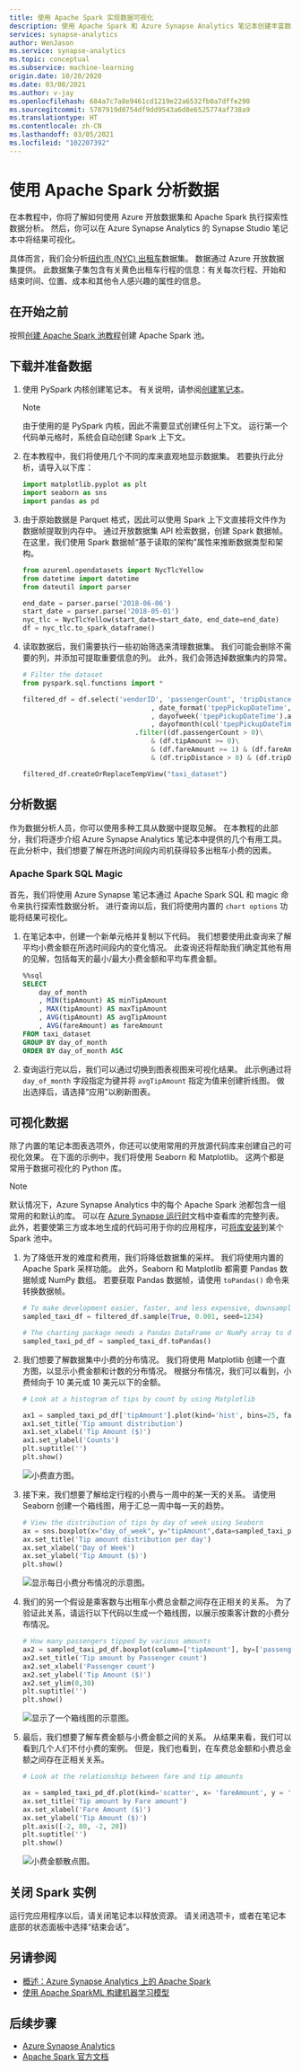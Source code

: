 ```yaml
---
title: 使用 Apache Spark 实现数据可视化
description: 使用 Apache Spark 和 Azure Synapse Analytics 笔记本创建丰富数据可视化效果
services: synapse-analytics
author: WenJason
ms.service: synapse-analytics
ms.topic: conceptual
ms.subservice: machine-learning
origin.date: 10/20/2020
ms.date: 03/08/2021
ms.author: v-jay
ms.openlocfilehash: 684a7c7a8e9461cd1219e22a6532fb0a7dffe290
ms.sourcegitcommit: 5707919d0754df9dd9543a6d8e6525774af738a9
ms.translationtype: HT
ms.contentlocale: zh-CN
ms.lasthandoff: 03/05/2021
ms.locfileid: "102207392"
---
```

# <a name="analyze-data-with-apache-spark"></a>使用 Apache Spark 分析数据

在本教程中，你将了解如何使用 Azure 开放数据集和 Apache Spark 执行探索性数据分析。 然后，你可以在 Azure Synapse Analytics 的 Synapse Studio 笔记本中将结果可视化。

具体而言，我们会分析[纽约市 (NYC) 出租车](https://azure.microsoft.com/en-us/services/open-datasets/catalog/nyc-taxi-limousine-commission-yellow-taxi-trip-records/)数据集。 数据通过 Azure 开放数据集提供。 此数据集子集包含有关黄色出租车行程的信息：有关每次行程、开始和结束时间、位置、成本和其他令人感兴趣的属性的信息。
  
## <a name="before-you-begin"></a>在开始之前
按照[创建 Apache Spark 池教程](/synapse-analytics/quickstart-create-apache-spark-pool-studio)创建 Apache Spark 池。 

## <a name="download-and-prepare-the-data"></a>下载并准备数据
1. 使用 PySpark 内核创建笔记本。 有关说明，请参阅[创建笔记本](../quickstart-apache-spark-notebook.md#create-a-notebook)。 
   
   > [!Note]
   > 由于使用的是 PySpark 内核，因此不需要显式创建任何上下文。 运行第一个代码单元格时，系统会自动创建 Spark 上下文。

2. 在本教程中，我们将使用几个不同的库来直观地显示数据集。 若要执行此分析，请导入以下库： 

   ```python
   import matplotlib.pyplot as plt
   import seaborn as sns
   import pandas as pd
   ```

3. 由于原始数据是 Parquet 格式，因此可以使用 Spark 上下文直接将文件作为数据帧提取到内存中。 通过开放数据集 API 检索数据，创建 Spark 数据帧。 在这里，我们使用 Spark 数据帧“基于读取的架构”属性来推断数据类型和架构。

   ```python
   from azureml.opendatasets import NycTlcYellow
   from datetime import datetime
   from dateutil import parser

   end_date = parser.parse('2018-06-06')
   start_date = parser.parse('2018-05-01')
   nyc_tlc = NycTlcYellow(start_date=start_date, end_date=end_date)
   df = nyc_tlc.to_spark_dataframe()
   ```

4. 读取数据后，我们需要执行一些初始筛选来清理数据集。 我们可能会删除不需要的列，并添加可提取重要信息的列。 此外，我们会筛选掉数据集内的异常。

   ```python
   # Filter the dataset 
   from pyspark.sql.functions import *

   filtered_df = df.select('vendorID', 'passengerCount', 'tripDistance','paymentType', 'fareAmount', 'tipAmount'\
                                   , date_format('tpepPickupDateTime', 'hh').alias('hour_of_day')\
                                   , dayofweek('tpepPickupDateTime').alias('day_of_week')\
                                   , dayofmonth(col('tpepPickupDateTime')).alias('day_of_month'))\
                               .filter((df.passengerCount > 0)\
                                   & (df.tipAmount >= 0)\
                                   & (df.fareAmount >= 1) & (df.fareAmount <= 250)\
                                   & (df.tripDistance > 0) & (df.tripDistance <= 200))

   filtered_df.createOrReplaceTempView("taxi_dataset")
   ```

## <a name="analyze-data"></a>分析数据
作为数据分析人员，你可以使用多种工具从数据中提取见解。 在本教程的此部分，我们将逐步介绍 Azure Synapse Analytics 笔记本中提供的几个有用工具。 在此分析中，我们想要了解在所选时间段内司机获得较多出租车小费的因素。

### <a name="apache-spark-sql-magic"></a>Apache Spark SQL Magic 
首先，我们将使用 Azure Synapse 笔记本通过 Apache Spark SQL 和 magic 命令来执行探索性数据分析。 进行查询以后，我们将使用内置的 ```chart options``` 功能将结果可视化。 

1. 在笔记本中，创建一个新单元格并复制以下代码。 我们想要使用此查询来了解平均小费金额在所选时间段内的变化情况。 此查询还将帮助我们确定其他有用的见解，包括每天的最小/最大小费金额和平均车费金额。
   
   ```sql
   %%sql
   SELECT 
       day_of_month
       , MIN(tipAmount) AS minTipAmount
       , MAX(tipAmount) AS maxTipAmount
       , AVG(tipAmount) AS avgTipAmount
       , AVG(fareAmount) as fareAmount
   FROM taxi_dataset 
   GROUP BY day_of_month
   ORDER BY day_of_month ASC
   ```

2. 查询运行完以后，我们可以通过切换到图表视图来可视化结果。 此示例通过将 ```day_of_month``` 字段指定为键并将 ```avgTipAmount``` 指定为值来创建折线图。 做出选择后，请选择“应用”以刷新图表。 
   
## <a name="visualize-data"></a>可视化数据
除了内置的笔记本图表选项外，你还可以使用常用的开放源代码库来创建自己的可视化效果。 在下面的示例中，我们将使用 Seaborn 和 Matplotlib。 这两个都是常用于数据可视化的 Python 库。 

> [!Note]
> 默认情况下，Azure Synapse Analytics 中的每个 Apache Spark 池都包含一组常用的和默认的库。 可以在 [Azure Synapse 运行时](../spark/apache-spark-version-support.md)文档中查看库的完整列表。 此外，若要使第三方或本地生成的代码可用于你的应用程序，可[将库安装](../spark/apache-spark-azure-portal-add-libraries.md)到某个 Spark 池中。

1. 为了降低开发的难度和费用，我们将降低数据集的采样。 我们将使用内置的 Apache Spark 采样功能。 此外，Seaborn 和 Matplotlib 都需要 Pandas 数据帧或 NumPy 数组。 若要获取 Pandas 数据帧，请使用 ```toPandas()``` 命令来转换数据帧。

   ```python
   # To make development easier, faster, and less expensive, downsample for now
   sampled_taxi_df = filtered_df.sample(True, 0.001, seed=1234)

   # The charting package needs a Pandas DataFrame or NumPy array to do the conversion
   sampled_taxi_pd_df = sampled_taxi_df.toPandas()
   ```

1. 我们想要了解数据集中小费的分布情况。 我们将使用 Matplotlib 创建一个直方图，以显示小费金额和计数的分布情况。 根据分布情况，我们可以看到，小费倾向于 10 美元或 10 美元以下的金额。

   ```python
   # Look at a histogram of tips by count by using Matplotlib

   ax1 = sampled_taxi_pd_df['tipAmount'].plot(kind='hist', bins=25, facecolor='lightblue')
   ax1.set_title('Tip amount distribution')
   ax1.set_xlabel('Tip Amount ($)')
   ax1.set_ylabel('Counts')
   plt.suptitle('')
   plt.show()
   ```

   ![小费直方图。](./media/apache-spark-machine-learning-mllib-notebook/histogram.png)

1. 接下来，我们想要了解给定行程的小费与一周中的某一天的关系。 请使用 Seaborn 创建一个箱线图，用于汇总一周中每一天的趋势。 

   ```python
   # View the distribution of tips by day of week using Seaborn
   ax = sns.boxplot(x="day_of_week", y="tipAmount",data=sampled_taxi_pd_df, showfliers = False)
   ax.set_title('Tip amount distribution per day')
   ax.set_xlabel('Day of Week')
   ax.set_ylabel('Tip Amount ($)')
   plt.show()

   ```
   ![显示每日小费分布情况的示意图。](./media/apache-spark-data-viz/data-analyst-tutorial-per-day.png)

4. 我们的另一个假设是乘客数与出租车小费总金额之间存在正相关的关系。 为了验证此关系，请运行以下代码以生成一个箱线图，以展示按乘客计数的小费分布情况。 
   
   ```python
   # How many passengers tipped by various amounts 
   ax2 = sampled_taxi_pd_df.boxplot(column=['tipAmount'], by=['passengerCount'])
   ax2.set_title('Tip amount by Passenger count')
   ax2.set_xlabel('Passenger count')
   ax2.set_ylabel('Tip Amount ($)')
   ax2.set_ylim(0,30)
   plt.suptitle('')
   plt.show()
   ```
   ![显示了一个箱线图的示意图。](./media/apache-spark-machine-learning-mllib-notebook/box-whisker-plot.png)

1. 最后，我们想要了解车费金额与小费金额之间的关系。 从结果来看，我们可以看到几个人们不付小费的案例。 但是，我们也看到，在车费总金额和小费总金额之间存在正相关关系。
   
   ```python
   # Look at the relationship between fare and tip amounts

   ax = sampled_taxi_pd_df.plot(kind='scatter', x= 'fareAmount', y = 'tipAmount', c='blue', alpha = 0.10, s=2.5*(sampled_taxi_pd_df['passengerCount']))
   ax.set_title('Tip amount by Fare amount')
   ax.set_xlabel('Fare Amount ($)')
   ax.set_ylabel('Tip Amount ($)')
   plt.axis([-2, 80, -2, 20])
   plt.suptitle('')
   plt.show()
   ```
   ![小费金额散点图。](./media/apache-spark-machine-learning-mllib-notebook/scatter.png)

## <a name="shut-down-the-spark-instance"></a>关闭 Spark 实例

运行完应用程序以后，请关闭笔记本以释放资源。 请关闭选项卡，或者在笔记本底部的状态面板中选择“结束会话”。

## <a name="see-also"></a>另请参阅

- [概述：Azure Synapse Analytics 上的 Apache Spark](apache-spark-overview.md)
- [使用 Apache SparkML 构建机器学习模型](../spark/apache-spark-machine-learning-mllib-notebook.md)

## <a name="next-steps"></a>后续步骤

- [Azure Synapse Analytics](../index.yml)
- [Apache Spark 官方文档](https://spark.apache.org/docs/latest/)